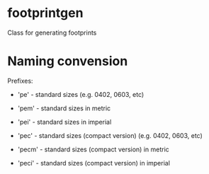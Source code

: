 # footprintgen

Class for generating footprints

# Naming convension

Prefixes:

* 'pe' - standard sizes (e.g. 0402, 0603, etc)
* 'pem' - standard sizes in metric
* 'pei' - standard sizes in imperial

* 'pec' - standard sizes (compact version) (e.g. 0402, 0603, etc)
* 'pecm' - standard sizes (compact version) in metric
* 'peci' - standard sizes (compact version) in imperial
